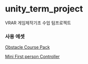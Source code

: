# unity_term_project
VRAR 게임제작기초 수업 텀프로젝트


### 사용 에셋

<a href="https://assetstore.unity.com/packages/templates/packs/obstacle-course-pack-178169#description">Obstacle Course Pack</a>

<a href="https://assetstore.unity.com/packages/tools/input-management/mini-first-person-controller-174710">Mini First person Controller</a>